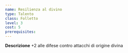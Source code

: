 ```yaml
---
name: Resilienza al divino
type: Talento
class: Folletto
level: 3
cost: 5
prerequisites: 
---
```


**Descrizione**
+2 alle difese contro attacchi di origine divina